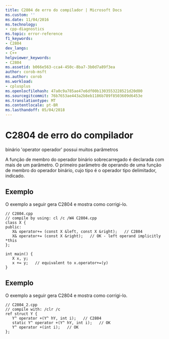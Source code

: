 ```yaml
---
title: C2804 de erro do compilador | Microsoft Docs
ms.custom: ''
ms.date: 11/04/2016
ms.technology:
- cpp-diagnostics
ms.topic: error-reference
f1_keywords:
- C2804
dev_langs:
- C++
helpviewer_keywords:
- C2804
ms.assetid: b066e563-cca4-450c-8ba7-3b0d7a89f3ea
author: corob-msft
ms.author: corob
ms.workload:
- cplusplus
ms.openlocfilehash: 47a0c9a785ae47e6df00b1303553228521d20d00
ms.sourcegitcommit: 76b7653ae443a2b8eb1186b789f8503609d6453e
ms.translationtype: MT
ms.contentlocale: pt-BR
ms.lasthandoff: 05/04/2018
---
```

# <a name="compiler-error-c2804"></a>C2804 de erro do compilador
binário 'operator operador' possui muitos parâmetros  
  
 A função de membro do operador binário sobrecarregado é declarada com mais de um parâmetro. O primeiro parâmetro de operando de uma função de membro do operador binário, cujo tipo é o operador tipo delimitador, indicado.  
  
## <a name="example"></a>Exemplo  
 O exemplo a seguir gera C2804 e mostra como corrigi-lo.  
  
```  
// C2804.cpp  
// compile by using: cl /c /W4 C2804.cpp  
class X {  
public:  
   X& operator+= (const X &left, const X &right);   // C2804  
   X& operator+= (const X &right);   // OK - left operand implicitly *this  
};  
  
int main() {  
   X x, y;  
   x += y;   // equivalent to x.operator+=(y)  
}  
```  
  
## <a name="example"></a>Exemplo  
 O exemplo a seguir gera C2804 e mostra como corrigi-lo.  
  
```  
// C2804_2.cpp  
// compile with: /clr /c  
ref struct Y {  
   Y^ operator +(Y^ hY, int i);   // C2804  
   static Y^ operator +(Y^ hY, int i);   // OK  
   Y^ operator +(int i);   // OK  
};  
```